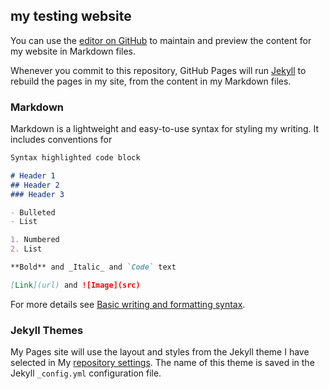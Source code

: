 ## my testing website

You can use the [editor on GitHub](https://github.com/RedBoiOfficial/testing-website/edit/gh-pages/index.md) to maintain and preview the content for my website in Markdown files.

Whenever you commit to this repository, GitHub Pages will run [Jekyll](https://jekyllrb.com/) to rebuild the pages in my site, from the content in my Markdown files.

### Markdown

Markdown is a lightweight and easy-to-use syntax for styling my writing. It includes conventions for

```markdown
Syntax highlighted code block

# Header 1
## Header 2
### Header 3

- Bulleted
- List

1. Numbered
2. List

**Bold** and _Italic_ and `Code` text

[Link](url) and ![Image](src)
```

For more details see [Basic writing and formatting syntax](https://docs.github.com/en/github/writing-on-github/getting-started-with-writing-and-formatting-on-github/basic-writing-and-formatting-syntax).

### Jekyll Themes

My Pages site will use the layout and styles from the Jekyll theme I have selected in My [repository settings](https://github.com/RedBoiOfficial/testing-website/settings/pages). The name of this theme is saved in the Jekyll `_config.yml` configuration file.


